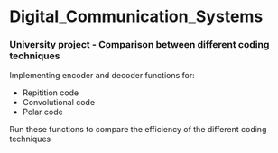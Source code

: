 # Digital_Communication_Systems
### University project - Comparison between different coding techniques

Implementing encoder and decoder functions for:
- Repitition code
- Convolutional code
- Polar code

Run these functions to compare the efficiency of the different coding techniques
